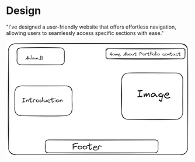 # Design

"I've designed a user-friendly website that offers effortless navigation,
allowing users to seamlessly access specific sections with ease."

![design](design.png)
